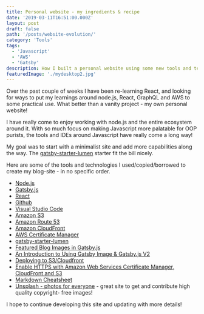 ```yaml
---
title: Personal website - my ingredients & recipe
date: '2019-03-11T16:51:00.000Z'
layout: post
draft: false
path: '/posts/website-evolution/'
category: 'Tools'
tags:
  - 'Javascript'
  - 'AWS'
  - 'Gatsby'
description: How I built a personal website using some new tools and technologies
featuredImage: './mydesktop2.jpg'
---
```


Over the past couple of weeks I have been re-learning React, and looking for ways to put my learnings around node.js, React, GraphQL and AWS to some practical use. What better than a vanity project - my own personal website!

I have really come to enjoy working with node.js and the entire ecosystem around it. With so much focus on making Javascript more palatable for OOP purists, the tools and IDEs around Javascript have really come a long way!

My goal was to start with a minimalist site and add more capabilities along the way. The [gatsby-starter-lumen](https://www.gatsbyjs.org/starters/alxshelepenok/gatsby-starter-lumen/) starter fit the bill nicely.

Here are some of the tools and technologies I used/copied/borrowed to create my blog-site - in no specific order.

- [Node.js](https://nodejs.org/en/)
- [Gatsby.js](https://www.gatsbyjs.org/)
- [React](https://reactjs.org/)
- [Github](https://github.com/)
- [Visual Studio Code](https://code.visualstudio.com/)
- [Amazon S3](https://aws.amazon.com/s3/)
- [Amazon Route 53](https://aws.amazon.com/route53/)
- [Amazon CloudFront](https://aws.amazon.com/cloudfront/)
- [AWS Certificate Manager](https://aws.amazon.com/certificate-manager/)
- [gatsby-starter-lumen](https://www.gatsbyjs.org/starters/alxshelepenok/gatsby-starter-lumen/)
- [Featured Blog Images in Gatsby.js](https://codebushi.com/gatsby-featured-images/)
- [An Introduction to Using Gatsby Image & Gatsby.js V2](https://codebushi.com/using-gatsby-image/)
- [Deploying to S3/Cloudfront](https://www.gatsbyjs.org/docs/deploying-to-s3-cloudfront/)
- [Enable HTTPS with Amazon Web Services Certificate Manager, CloudFront and S3](https://webinista.com/updates/enable-https-cloudfront-certificate-manager-s3/)
- [Markdown Cheatsheet](https://github.com/adam-p/markdown-here/wiki/Markdown-Cheatsheet)
- [Unsplash - photos for everyone](https://unsplash.com/) - great site to get and contribute high quality copyright- free images!

I hope to continue developing this site and updating with more details!

